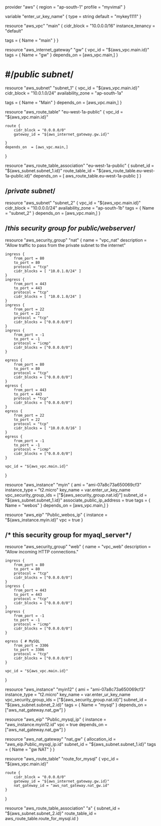 provider "aws" {
  region     = "ap-south-1"
  profile   = "myvimal"
}

variable "enter_ur_key_name" {
          type = string
          default = "mykey1111"
}


resource "aws_vpc" "main" {
  cidr_block       = "10.0.0.0/16"
  instance_tenancy = "default"

  tags = {
    Name = "main"
  }
}

resource "aws_internet_gateway" "gw" {
  vpc_id = "${aws_vpc.main.id}"
  tags = {
    Name = "gw"
  }
  depends_on  = [aws_vpc.main,]
}




# #/*public subnet*/
resource "aws_subnet" "subnet_1" {
  vpc_id     = "${aws_vpc.main.id}"
  cidr_block = "10.0.1.0/24"
  availability_zone = "ap-south-1a"

  tags = {
    Name = "Main"
  }
  depends_on  = [aws_vpc.main,]
}


resource "aws_route_table" "eu-west-1a-public" {
    vpc_id = "${aws_vpc.main.id}"
     
    route {
        cidr_block = "0.0.0.0/0"
        gateway_id = "${aws_internet_gateway.gw.id}"
          
    }   
    depends_on  = [aws_vpc.main,]
}


resource "aws_route_table_association" "eu-west-1a-public" {
    subnet_id = "${aws_subnet.subnet_1.id}"
    route_table_id = "${aws_route_table.eu-west-1a-public.id}"
     depends_on = [ aws_route_table.eu-west-1a-public ]
}




## /*private subnet*/

resource "aws_subnet" "subnet_2" {
  vpc_id     = "${aws_vpc.main.id}"
  cidr_block = "10.0.0.0/24"
  availability_zone = "ap-south-1b"
  tags = {
    Name = "subnet_2"
  }
  depends_on  = [aws_vpc.main,]
}


## /*this security group for public/webserver*/



resource "aws_security_group" "nat" {
    name = "vpc_nat"
    description = "Allow traffic to pass from the private subnet to the internet"

    ingress {
        from_port = 80
        to_port = 80
        protocol = "tcp"
        cidr_blocks = [ "10.0.1.0/24" ]
    }
    ingress {
        from_port = 443
        to_port = 443
        protocol = "tcp"
        cidr_blocks = [ "10.0.1.0/24" ]
    }
    ingress {
        from_port = 22
        to_port = 22
        protocol = "tcp"
        cidr_blocks = ["0.0.0.0/0"]
    }
    ingress {
        from_port = -1
        to_port = -1
        protocol = "icmp"
        cidr_blocks = ["0.0.0.0/0"]
    }

    egress {
        from_port = 80
        to_port = 80
        protocol = "tcp"
        cidr_blocks = ["0.0.0.0/0"]
    }
    egress {
        from_port = 443
        to_port = 443
        protocol = "tcp"
        cidr_blocks = ["0.0.0.0/0"]
    }
    egress {
        from_port = 22
        to_port = 22
        protocol = "tcp"
        cidr_blocks = [ "10.0.0.0/16" ]
    }
    egress {
        from_port = -1
        to_port = -1
        protocol = "icmp"
        cidr_blocks = ["0.0.0.0/0"]
    }

    vpc_id = "${aws_vpc.main.id}"

}



resource "aws_instance"  "myin" {
  ami           = "ami-07a8c73a650069cf3"
  instance_type = "t2.micro"
  key_name      =  var.enter_ur_key_name
  vpc_security_group_ids  =  ["${aws_security_group.nat.id}"] 
  subnet_id       =     "${aws_subnet.subnet_1.id}"
  associate_public_ip_address = true
  tags = {
    Name = "webos"
  }
   depends_on  = [aws_vpc.main,]
} 



resource "aws_eip" "Public_webos_ip" {
    instance = "${aws_instance.myin.id}"
    vpc = true
}





 ## /* this security group for myaql_server*/

 resource "aws_security_group" "web" {
    name = "vpc_web"
    description = "Allow incoming HTTP connections."

    ingress {
        from_port = 80
        to_port = 80
        protocol = "tcp"
        cidr_blocks = ["0.0.0.0/0"]
    }
    ingress {
        from_port = 443
        to_port = 443
        protocol = "tcp"
        cidr_blocks = ["0.0.0.0/0"]
    }
    ingress {
        from_port = -1
        to_port = -1
        protocol = "icmp"
        cidr_blocks = ["0.0.0.0/0"]
    }

    egress { # MySQL
        from_port = 3306
        to_port = 3306
        protocol = "tcp"
        cidr_blocks = ["0.0.0.0/0"]
    }

    vpc_id = "${aws_vpc.main.id}"
}


resource "aws_instance"  "myin12" {
  ami           = "ami-07a8c73a650069cf3"
  instance_type = "t2.micro"
  key_name      =  var.enter_ur_key_name
  vpc_security_group_ids  =  ["${aws_security_group.nat.id}"] 
  subnet_id       =     "${aws_subnet.subnet_2.id}"
  tags = {
    Name = "mysql"
  }
   depends_on = ["aws_nat_gateway.nat_gw"]
} 



resource "aws_eip" "Public_mysql_ip" {
    instance = "aws_instance.myin12.id"
    vpc = true
    depends_on = ["aws_nat_gateway.nat_gw"]
}


resource "aws_nat_gateway" "nat_gw" {
  allocation_id = "aws_eip.Public_mysql_ip.id"
  subnet_id     = "${aws_subnet.subnet_1.id}"
  tags = {
    Name = "gw NAT"
  }
}





resource "aws_route_table" "route_for_mysql" {
    vpc_id = "${aws_vpc.main.id}"
     
    route {
        cidr_block = "0.0.0.0/0"
        gateway_id = "${aws_internet_gateway.gw.id}"
        nat_gateway_id = "aws_nat_gateway.nat_gw.id"
    }
}


resource "aws_route_table_association" "a" {
  subnet_id      = "${aws_subnet.subnet_2.id}"
  route_table_id = aws_route_table.route_for_mysql.id
}


